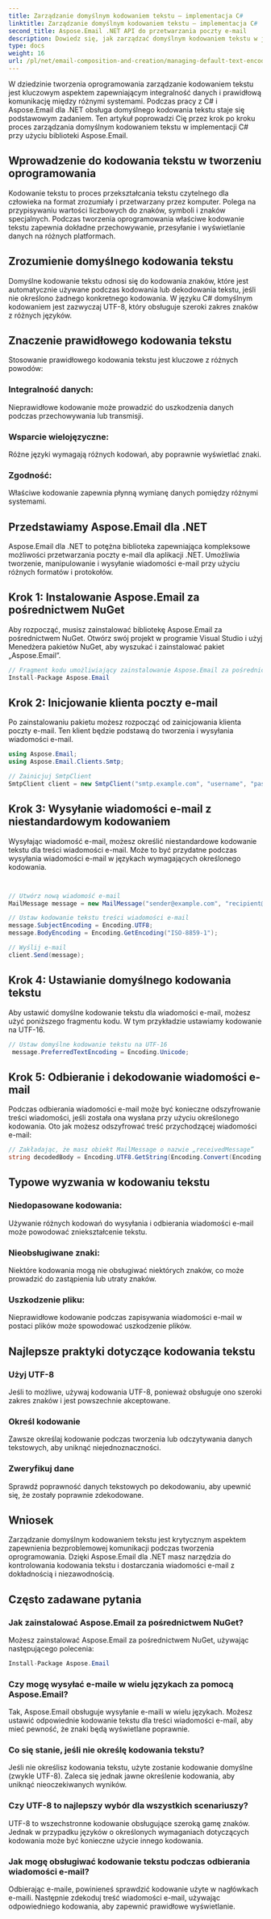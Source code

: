 ```yaml
---
title: Zarządzanie domyślnym kodowaniem tekstu – implementacja C#
linktitle: Zarządzanie domyślnym kodowaniem tekstu – implementacja C#
second_title: Aspose.Email .NET API do przetwarzania poczty e-mail
description: Dowiedz się, jak zarządzać domyślnym kodowaniem tekstu w języku C# przy użyciu Aspose.Email dla .NET. Postępuj zgodnie z instrukcjami krok po kroku z kodem źródłowym i zapewnij dokładną transmisję danych.
type: docs
weight: 16
url: /pl/net/email-composition-and-creation/managing-default-text-encoding-csharp-implementation/
---
```


W dziedzinie tworzenia oprogramowania zarządzanie kodowaniem tekstu jest kluczowym aspektem zapewniającym integralność danych i prawidłową komunikację między różnymi systemami. Podczas pracy z C# i Aspose.Email dla .NET obsługa domyślnego kodowania tekstu staje się podstawowym zadaniem. Ten artykuł poprowadzi Cię przez krok po kroku proces zarządzania domyślnym kodowaniem tekstu w implementacji C# przy użyciu biblioteki Aspose.Email.


## Wprowadzenie do kodowania tekstu w tworzeniu oprogramowania

Kodowanie tekstu to proces przekształcania tekstu czytelnego dla człowieka na format zrozumiały i przetwarzany przez komputer. Polega na przypisywaniu wartości liczbowych do znaków, symboli i znaków specjalnych. Podczas tworzenia oprogramowania właściwe kodowanie tekstu zapewnia dokładne przechowywanie, przesyłanie i wyświetlanie danych na różnych platformach.

## Zrozumienie domyślnego kodowania tekstu

Domyślne kodowanie tekstu odnosi się do kodowania znaków, które jest automatycznie używane podczas kodowania lub dekodowania tekstu, jeśli nie określono żadnego konkretnego kodowania. W języku C# domyślnym kodowaniem jest zazwyczaj UTF-8, który obsługuje szeroki zakres znaków z różnych języków.

## Znaczenie prawidłowego kodowania tekstu

Stosowanie prawidłowego kodowania tekstu jest kluczowe z różnych powodów:
### Integralność danych:
Nieprawidłowe kodowanie może prowadzić do uszkodzenia danych podczas przechowywania lub transmisji.
### Wsparcie wielojęzyczne: 
Różne języki wymagają różnych kodowań, aby poprawnie wyświetlać znaki.
### Zgodność:
Właściwe kodowanie zapewnia płynną wymianę danych pomiędzy różnymi systemami.

## Przedstawiamy Aspose.Email dla .NET

Aspose.Email dla .NET to potężna biblioteka zapewniająca kompleksowe możliwości przetwarzania poczty e-mail dla aplikacji .NET. Umożliwia tworzenie, manipulowanie i wysyłanie wiadomości e-mail przy użyciu różnych formatów i protokołów.

## Krok 1: Instalowanie Aspose.Email za pośrednictwem NuGet

Aby rozpocząć, musisz zainstalować bibliotekę Aspose.Email za pośrednictwem NuGet. Otwórz swój projekt w programie Visual Studio i użyj Menedżera pakietów NuGet, aby wyszukać i zainstalować pakiet „Aspose.Email”.

```csharp
// Fragment kodu umożliwiający zainstalowanie Aspose.Email za pośrednictwem NuGet
Install-Package Aspose.Email
```

## Krok 2: Inicjowanie klienta poczty e-mail

Po zainstalowaniu pakietu możesz rozpocząć od zainicjowania klienta poczty e-mail. Ten klient będzie podstawą do tworzenia i wysyłania wiadomości e-mail.

```csharp
using Aspose.Email;
using Aspose.Email.Clients.Smtp;

// Zainicjuj SmtpClient
SmtpClient client = new SmtpClient("smtp.example.com", "username", "password");
```

## Krok 3: Wysyłanie wiadomości e-mail z niestandardowym kodowaniem

Wysyłając wiadomość e-mail, możesz określić niestandardowe kodowanie tekstu dla treści wiadomości e-mail. Może to być przydatne podczas wysyłania wiadomości e-mail w językach wymagających określonego kodowania.

```csharp


// Utwórz nową wiadomość e-mail
MailMessage message = new MailMessage("sender@example.com", "recipient@example.com", "Subject", "Body");

// Ustaw kodowanie tekstu treści wiadomości e-mail
message.SubjectEncoding = Encoding.UTF8;
message.BodyEncoding = Encoding.GetEncoding("ISO-8859-1");

// Wyślij e-mail
client.Send(message);
```

## Krok 4: Ustawianie domyślnego kodowania tekstu

Aby ustawić domyślne kodowanie tekstu dla wiadomości e-mail, możesz użyć poniższego fragmentu kodu. W tym przykładzie ustawiamy kodowanie na UTF-16.

```csharp
// Ustaw domyślne kodowanie tekstu na UTF-16
 message.PreferredTextEncoding = Encoding.Unicode;
```

## Krok 5: Odbieranie i dekodowanie wiadomości e-mail

Podczas odbierania wiadomości e-mail może być konieczne odszyfrowanie treści wiadomości, jeśli została ona wysłana przy użyciu określonego kodowania. Oto jak możesz odszyfrować treść przychodzącej wiadomości e-mail:

```csharp
// Zakładając, że masz obiekt MailMessage o nazwie „receivedMessage”
string decodedBody = Encoding.UTF8.GetString(Encoding.Convert(Encoding.GetEncoding("ISO-8859-1"), Encoding.UTF8, Encoding.GetEncoding("ISO-8859-1").GetBytes(receivedMessage.Body)));
```

## Typowe wyzwania w kodowaniu tekstu

### Niedopasowane kodowania: 
Używanie różnych kodowań do wysyłania i odbierania wiadomości e-mail może powodować zniekształcenie tekstu.
### Nieobsługiwane znaki:
Niektóre kodowania mogą nie obsługiwać niektórych znaków, co może prowadzić do zastąpienia lub utraty znaków.
### Uszkodzenie pliku: 
Nieprawidłowe kodowanie podczas zapisywania wiadomości e-mail w postaci plików może spowodować uszkodzenie plików.

## Najlepsze praktyki dotyczące kodowania tekstu

### Użyj UTF-8 
 Jeśli to możliwe, używaj kodowania UTF-8, ponieważ obsługuje ono szeroki zakres znaków i jest powszechnie akceptowane.
### Określ kodowanie 
 Zawsze określaj kodowanie podczas tworzenia lub odczytywania danych tekstowych, aby uniknąć niejednoznaczności.
### Zweryfikuj dane 
 Sprawdź poprawność danych tekstowych po dekodowaniu, aby upewnić się, że zostały poprawnie zdekodowane.

## Wniosek

Zarządzanie domyślnym kodowaniem tekstu jest krytycznym aspektem zapewnienia bezproblemowej komunikacji podczas tworzenia oprogramowania. Dzięki Aspose.Email dla .NET masz narzędzia do kontrolowania kodowania tekstu i dostarczania wiadomości e-mail z dokładnością i niezawodnością.

## Często zadawane pytania

### Jak zainstalować Aspose.Email za pośrednictwem NuGet?

Możesz zainstalować Aspose.Email za pośrednictwem NuGet, używając następującego polecenia:
```csharp
Install-Package Aspose.Email
```

### Czy mogę wysyłać e-maile w wielu językach za pomocą Aspose.Email?

Tak, Aspose.Email obsługuje wysyłanie e-maili w wielu językach. Możesz ustawić odpowiednie kodowanie tekstu dla treści wiadomości e-mail, aby mieć pewność, że znaki będą wyświetlane poprawnie.

### Co się stanie, jeśli nie określę kodowania tekstu?

Jeśli nie określisz kodowania tekstu, użyte zostanie kodowanie domyślne (zwykle UTF-8). Zaleca się jednak jawne określenie kodowania, aby uniknąć nieoczekiwanych wyników.

### Czy UTF-8 to najlepszy wybór dla wszystkich scenariuszy?

UTF-8 to wszechstronne kodowanie obsługujące szeroką gamę znaków. Jednak w przypadku języków o określonych wymaganiach dotyczących kodowania może być konieczne użycie innego kodowania.

### Jak mogę obsługiwać kodowanie tekstu podczas odbierania wiadomości e-mail?

Odbierając e-maile, powinieneś sprawdzić kodowanie użyte w nagłówkach e-maili. Następnie zdekoduj treść wiadomości e-mail, używając odpowiedniego kodowania, aby zapewnić prawidłowe wyświetlanie.